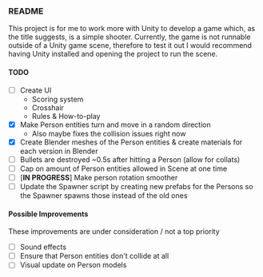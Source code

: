 ### README ###

This project is for me to work more with Unity to develop a game which, as the title suggests, is a simple shooter. Currently, the game is not runnable outside of a Unity game scene, therefore to test it out I would recommend having Unity installed and opening the project to run the scene.

#### TODO ####
- [ ] Create UI 
  - Scoring system
  - Crosshair
  - Rules & How-to-play
- [x] Make Person entities turn and move in a random direction
  - Also maybe fixes the collision issues right now
- [x] Create Blender meshes of the Person entities & create materials for each version in Blender
- [ ] Bullets are destroyed ~0.5s after hitting a Person (allow for collats)
- [ ] Cap on amount of Person entities allowed in Scene at one time
- [ ] [**IN PROGRESS**] Make person rotation smoother
- [ ] Update the Spawner script by creating new prefabs for the Persons so the Spawner spawns those instead of the old ones

#### Possible Improvements ####
These improvements are under consideration / not a top priority
- [ ] Sound effects
- [ ] Ensure that Person entities don't collide at all
- [ ] Visual update on Person models
